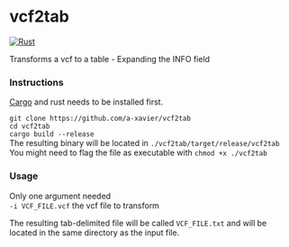 # vcf2tab  
[![Rust](https://github.com/a-xavier/vcf2tab/actions/workflows/rust.yml/badge.svg)](https://github.com/a-xavier/vcf2tab/actions/workflows/rust.yml)  

Transforms a vcf to a table - Expanding the INFO field

### Instructions  

[Cargo](https://doc.rust-lang.org/cargo/getting-started/installation.html) and rust needs to be installed first.  

```git clone https://github.com/a-xavier/vcf2tab```  
```cd vcf2tab```  
```cargo build --release```  
The resulting binary will be located in ```./vcf2tab/target/release/vcf2tab```  
You might need to flag the file as executable with ```chmod +x ./vcf2tab```  

### Usage
Only one argument needed  
```-i VCF_FILE.vcf``` the vcf file to transform  

The resulting tab-delimited file will be called ```VCF_FILE.txt``` and will be located in the same directory as the input file.

